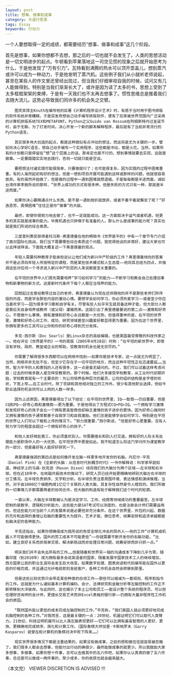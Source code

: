 ```yaml
---
layout: post
title: 想事、做事和成事
category: 大道行思录
tags: Essay
keywords: 行动力
---
```


一个人要想取得一定的成绩，都需要经历“想事、做事和成事”这几个阶段。

首先是想事，如果你想都不去想，那之后的一切也就不会发生了。人类的思想活动是一切文明进步的起点。牛顿看到苹果落地这一司空见惯的现象之后就开始思考为什么，于是他发现了“万有引力”。瓦特看到沸腾的热水可以顶开壶盖儿，想到蒸汽或许可以成为一种动力，于是他发明了蒸汽机。这些例子我们从小就听老师说起，甚至在某些人的作文里还曾经出现过，但当我们仔细审视自我的时候，试问又有几人能做得到。特别是当我们渐渐长大了，或许是因为读了太多的书，思想上受到了太多框框架架的束缚，于是有一天我们也不太再去想事了。惯性思维总是推着我们去随大流儿。这势必导致我们同许多的机会失之交臂。

        图灵奖得主Knuth在编写他的巨著《计算机程序设计艺术》时，有感于当时用于图书排版的软件系统非常糟糕，于是突发奇想自己动手编写排版软件，便有了后来被世界范围内广泛采用的计算机排版系统TEX和METAFONT。Python之父Guido van Rossum在阿姆斯特丹过圣诞节时，由于无聊，为了打发时间，决心开发一个新的脚本解释程序，最后就有了当前非常流行的Python语言。

        其实很多伟大创造的起点，都是这种貌似有点冲动的想法，而这将是尤为关键的一步。譬如你决心学好C语言，想自己动手编写一个实用程序，这些都是冲动，都是火花。当然，如果所有的计划都只是停留在“想”这个层面上的话，那肯定也是不行的。想到事情就要去实现，这就是做事。一定要踏踏实实地去践行，否则一切就只能是空谈。

        要把想法付诸实践可能很简单，只要做就行了；也可能很复杂，因为实践的过程中困难重重。有的人虽然起初有好的想法，但是一想到项目开展可能遇到这样或那样的问题，他就很容易放弃。有的虽然开始做了，但是做的过程中一遇到困难就想退缩。于是每每都是半途而废。诚如台湾作家李敖所说的那样，“世界上成功的方式有很多种，但是失败的方式只有一种，那就是半途而废。”

        如果你决心要精通点什么东西，是不是一遇到挫折就放弃，或者干着干着就懈怠了呢？“好逸恶劳、畏惧困难”往往正是你“做事”的大敌。

        最终，即使你很努力地去做了，也不一定就能成功。这一方面取决于运气或者机遇，但更多的其实就是成事的能力。毕竟机遇也只钟情于有准备的人。那么什么是成事的能力呢？其实也就是我们所说的综合素质。

        三度普利策奖获得者托马斯·弗里德曼在他的畅销书《世界是平的》中有一个章节专门介绍了面对国际化挑战，我们当下需要哪些综合素质这个问题。我觉得他谈的非常好，建议大家也可以去拜读拜读。下面我大概复述一下弗里德曼的观点。

        年轻人需要何种教育才能承担足以让他们成为新兴中产阶级的工作？弗里德曼倾向的答案并不是必须向年轻人传授特定的课程，而是某些技术模式和人生态度——他将其总结为四点，并强调这些对任何一个寻求进入新兴中产阶层的人来说都是至关重要的。

        在平坦的世界中人们首先需要培养“学习如何学习”的能力——不断学习和教会自己处理旧事物和新事物的新方式。这是新时代条件下每个人都应当培养的能力。

        回想起过去曾经教导过自己的老师，弗里德曼认为现在还伴随他的并不是那些老师们所传授的内容，而是学会那些内容的激动心情。要想学会如何学习，你必须热爱学习——或者至少你应当喜欢学习——因为很多学习都和自学有关。尽管有些人似乎天生就具备这种才能，但大部分人都是靠后天自身培养或教师（或父母）灌输而来。这就引出了弗里德曼要说的第二点——激情和好奇心。不管做什么事情，拥有激情和好奇心永远都是一大优势。但值得重申的是，在平坦的世界里，激情和好奇心对工作、成功、研究领域甚至兴趣爱好都显得更为重要。因为在这个世界里，你拥有更多的工具可以让你和你的好奇心得到充分发挥。

        多克·西尔斯（Doc Searls）是Linux杂志的高级编辑，也是美国最受尊敬的科技作家之一。他在评论《世界是平的》一书的首版（2005年4月28日）时称：“在平坦的新世界中，即使没有学校、政府、教堂或企业的帮助，受教育的机会也是无穷尽的。”

        你需要了解得很多东西都可以在网络中找到——如果你是技术专家，这一点就尤为明显了。当然，网络并非无处不在，但至少它存在于一切平坦的地方，而且这种平坦性正在迅速蔓延……当然，智力平平的人和愚钝的人还有很多，这一点是毫无疑问的。不过，我们可以试着这样考虑问题：过去的时候多数人是怎样受教育的。那个时候，他们大多接受学校教育，从工业时代初期开始，学校教育就有一个主要目的：为公司培养各种层次的雇员，公司的组织结构是金字塔的形状，下宽上窄……在工业时代，除了农耕和其他相对独立的工作外，很少有其他职业选择，但如今职业选择的机会同可以上网的人数一样多。

        因为上述原因，弗里德曼得出了以下结论：在平坦的世界里，IQ——智商——仍旧重要，但是CQ和PQ——好奇心商和激情商——更为重要。于是他得出了方程式CQ+PQ>IQ。一个拥有学习激情和发现好奇心的孩子会比一个拥有更高智商但却缺乏激情的孩子进步的更快。因为好奇心强同时又拥有激情的孩子通常都善于自我学习和自我激励。他们总是能够学会如何学习，特别是在平坦的世界让人们可以下载和上传的情况下。“努力很重要，”西尔斯说，“但是好奇心更重要。没有人努力学习的程度会超过一个拥有好奇心的孩子。”

        和他人友好相处第三，你必须喜欢别人。你需要擅长和别人打交道。拥有好的人际关系处理能力是职场中人的一大优势，在平坦世界中更是如此。我不知道怎么将这门学问作为课堂教学的一部分，但是最好有人能好好研究一下。

        弗里德曼强调的第四点是如何像开发左脑一样更多地开发你的右脑。丹尼尔·平克（Daniel Pink）在《全新的头脑：从信息时代到概念时代》一书中解释说：科学家早就知道，神经学上的马森·狄克逊（Mason Dixon）线将我们的大脑分为两个区域——左半球和右半球。但在近10年中，在核磁共振技术的推动下，研究人员已经开始更精确地辨别大脑左右半球的分工情况。左半球负责排序、文字和分析。右半球负责注意周围环境、表达情感和演绎推理。当然，对于由1000亿个细胞构成1亿亿个关联的人类大脑，其复杂性自然是令人瞠目的。我们所做的一切事情几乎都需要两者的协同合作，但大脑的构造有助于解释我们这个时代的轮廓。

        一直以来，大脑左半球都被认为是决定学习、工作、经商等领域成功的重要器官。左半球控制的是数学、逻辑和分析能力，这些能力是SAT考试可以测度的，也是注册会计师们需要运用的。但这些能力对当前个人的发展来说是必要但非充分条件。在这个世界里，外包的兴起、数据的充斥和选择的激增让右脑的重要性大为提升，艺术才能、换位思考、统筹安排和追求卓越都是右脑决定的各种能力。

        平克还指出，如果你想确保成为我所说的免受全球化冲击的局外人——他的工作“计算机或机器人不可能做得更快，国外的劳工成本不可能更低”——你就需要不断开发你的右脑功能，“比如，建立良好关系而非简单交易，解决新挑战而非处理日常问题，统筹安排而非只抓一点。”

        明天我们并不会失去所有的工作……但是随着和世界另一端的沟通成本下降到几乎为零，随着印度（到2010年）成为拥有最多会说英语者的国家，随着发展中国家技术工人的继续增加，西方国家公民的职业生涯将会发生巨大改变。如果数字处理、图表阅读和代码编写能在国外以更低的价格完成，并且通过光纤电缆即刻发给客户，各种工作机会自然会转移到那里。

        但是这些比较优势只会带走某些种类的白领工作——那些可以缩减为一套规则、程序和指令的工作。这就是为什么诸如基本计算机编码、会计、法律研究和金融分析等左脑控制的工作正不断转移到大洋彼岸。与此同时，这也揭示了本土公司和员工——能设计整个系统的程序员，可以担任理财咨询师的会计师，更擅长交易艺术而非Excel表格的银行家——仍拥有大量非程序性工作机会的原因。

        “既然国外能以更低的成本完成左脑控制的工作，”平克称，“我们美国人就必须更好地完成右脑控制的各种工作。”对我而言，这是最关键的一点：20世纪，机器证明它们可以取代人类臂力。21世纪，科技证明机器可以比人类左脑表现更好——它们可以比拥有最高智商的人更好、更快、更精确地完成排序、简化和计算工作。（国际象棋大师加里·卡斯帕罗夫（Garry Kasparov）就曾在和计算机的象棋对决中败下阵来……）

        现实世界很多情况下都是注重结果的，如果没有做成事，之前的想和做往往就容易被忽略了。我们很多人都会去想事，但能付出行动的确很少，最终能做成事的就更少。所以我鼓励大家多想事，多做事，如果你想十件事，总可以去做其中的五六件吧，如果你认认真真的做了五六件事，总还是可以做成一两件事的，聚少成多，你的收获也就会越来越大。

（本文完）
VIEWER DISCRETION IS ADVISED !!!

